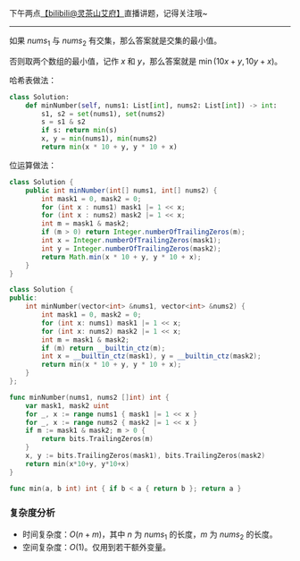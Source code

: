 下午两点[【biIibiIi@灵茶山艾府】](https://space.bilibili.com/206214)直播讲题，记得关注哦~

---

如果 $\textit{nums}_1$ 与 $\textit{nums}_2$ 有交集，那么答案就是交集的最小值。

否则取两个数组的最小值，记作 $x$ 和 $y$，那么答案就是 $\min(10x+y, 10y+x)$。

哈希表做法：

```py
class Solution:
    def minNumber(self, nums1: List[int], nums2: List[int]) -> int:
        s1, s2 = set(nums1), set(nums2)
        s = s1 & s2
        if s: return min(s)
        x, y = min(nums1), min(nums2)
        return min(x * 10 + y, y * 10 + x)
```

位运算做法：

```java [sol1-Java]
class Solution {
    public int minNumber(int[] nums1, int[] nums2) {
        int mask1 = 0, mask2 = 0;
        for (int x : nums1) mask1 |= 1 << x;
        for (int x : nums2) mask2 |= 1 << x;
        int m = mask1 & mask2;
        if (m > 0) return Integer.numberOfTrailingZeros(m);
        int x = Integer.numberOfTrailingZeros(mask1);
        int y = Integer.numberOfTrailingZeros(mask2);
        return Math.min(x * 10 + y, y * 10 + x);
    }
}
```

```cpp [sol1-C++]
class Solution {
public:
    int minNumber(vector<int> &nums1, vector<int> &nums2) {
        int mask1 = 0, mask2 = 0;
        for (int x: nums1) mask1 |= 1 << x;
        for (int x: nums2) mask2 |= 1 << x;
        int m = mask1 & mask2;
        if (m) return __builtin_ctz(m);
        int x = __builtin_ctz(mask1), y = __builtin_ctz(mask2);
        return min(x * 10 + y, y * 10 + x);
    }
};
```

```go [sol1-Go]
func minNumber(nums1, nums2 []int) int {
	var mask1, mask2 uint
	for _, x := range nums1 { mask1 |= 1 << x }
	for _, x := range nums2 { mask2 |= 1 << x }
	if m := mask1 & mask2; m > 0 {
		return bits.TrailingZeros(m)
	}
	x, y := bits.TrailingZeros(mask1), bits.TrailingZeros(mask2)
	return min(x*10+y, y*10+x)
}

func min(a, b int) int { if b < a { return b }; return a }
```

### 复杂度分析

- 时间复杂度：$O(n+m)$，其中 $n$ 为 $\textit{nums}_1$ 的长度，$m$ 为 $\textit{nums}_2$ 的长度。
- 空间复杂度：$O(1)$。仅用到若干额外变量。
